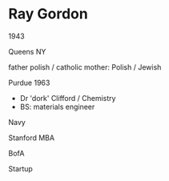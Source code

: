 
# Ray Gordon

1943

Queens NY

father polish / catholic
mother: Polish / Jewish

Purdue 1963
* Dr 'dork' Clifford / Chemistry
* BS: materials engineer

Navy

Stanford MBA

BofA

Startup
